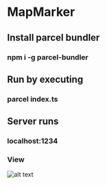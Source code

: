 # MapMarker

## Install parcel bundler 

### npm i -g parcel-bundler

## Run by executing

### parcel index.ts


## Server runs 

### localhost:1234


### View
![alt text](https://drive.google.com/file/d/1nm2mCvpsHOEA1BUPQb4PZandzLkt9Faw/view?usp=share_link)


